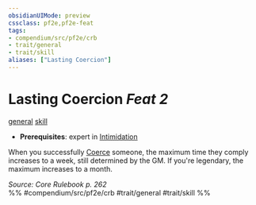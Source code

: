 ```yaml
---
obsidianUIMode: preview
cssclass: pf2e,pf2e-feat
tags:
- compendium/src/pf2e/crb
- trait/general
- trait/skill
aliases: ["Lasting Coercion"]
---
```

# Lasting Coercion  *Feat 2*  
[general](../../rules/traits/general.md)  [skill](../../rules/traits/skill.md)  

- **Prerequisites**: expert in [Intimidation](../skills.md#Intimidation)

When you successfully [Coerce](../../rules/actions/coerce.md) someone, the maximum time they comply increases to a week, still determined by the GM. If you're legendary, the maximum increases to a month.

*Source: Core Rulebook p. 262*  
%% #compendium/src/pf2e/crb #trait/general #trait/skill %%